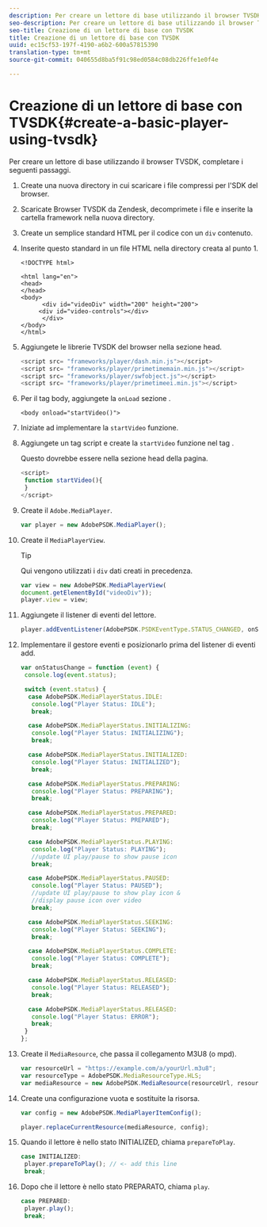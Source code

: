 ```yaml
---
description: Per creare un lettore di base utilizzando il browser TVSDK, completare i seguenti passaggi.
seo-description: Per creare un lettore di base utilizzando il browser TVSDK, completare i seguenti passaggi.
seo-title: Creazione di un lettore di base con TVSDK
title: Creazione di un lettore di base con TVSDK
uuid: ec15cf53-197f-4190-a6b2-600a57815390
translation-type: tm+mt
source-git-commit: 040655d8ba5f91c98ed0584c08db226ffe1e0f4e

---
```



# Creazione di un lettore di base con TVSDK{#create-a-basic-player-using-tvsdk}

Per creare un lettore di base utilizzando il browser TVSDK, completare i seguenti passaggi.

1. Create una nuova directory in cui scaricare i file compressi per l&#39;SDK del browser.
1. Scaricate Browser TVSDK da Zendesk, decomprimete i file e inserite la cartella framework nella nuova directory.
1. Create un semplice standard HTML per il codice con un `div` contenuto.
1. Inserite questo standard in un file HTML nella directory creata al punto 1.

   ```
   <!DOCTYPE html> 
   
   <html lang="en"> 
   <head> 
   </head> 
   <body> 
         <div id="videoDiv" width="200" height="200"> 
        <div id="video-controls"></div> 
         </div> 
   </body> 
   </html>
   ```

1. Aggiungete le librerie TVSDK del browser nella sezione head.

   ```js
   <script src= "frameworks/player/dash.min.js"></script> 
   <script src= "frameworks/player/primetimemain.min.js"></script> 
   <script src= "frameworks/player/swfobject.js"></script> 
   <script src= "frameworks/player/primetimeei.min.js"></script>
   ```

1. Per il tag body, aggiungete la `onLoad` sezione .

   ```
   <body onload="startVideo()">
   ```

1. Iniziate ad implementare la `startVideo` funzione.
1. Aggiungete un tag script e create la `startVideo` funzione nel tag .

   Questo dovrebbe essere nella sezione head della pagina.

   ```js
   <script> 
    function startVideo(){ 
    } 
   </script>
   ```

1. Create il `Adobe.MediaPlayer`.

   ```js
   var player = new AdobePSDK.MediaPlayer();
   ```

1. Create il `MediaPlayerView`.

   >[!TIP]
   >
   >Qui vengono utilizzati i `div` dati creati in precedenza.

   ```js
   var view = new AdobePSDK.MediaPlayerView( 
   document.getElementById("videoDiv")); 
   player.view = view;
   ```

1. Aggiungete il listener di eventi del lettore.

   ```js
   player.addEventListener(AdobePSDK.PSDKEventType.STATUS_CHANGED, onStatusChange);
   ```

1. Implementare il gestore eventi e posizionarlo prima del listener di eventi add.

   ```js
   var onStatusChange = function (event) { 
    console.log(event.status); 
   
    switch (event.status) { 
     case AdobePSDK.MediaPlayerStatus.IDLE: 
      console.log("Player Status: IDLE"); 
      break; 
   
     case AdobePSDK.MediaPlayerStatus.INITIALIZING: 
      console.log("Player Status: INITIALIZING"); 
      break; 
   
     case AdobePSDK.MediaPlayerStatus.INITIALIZED: 
      console.log("Player Status: INITIALIZED"); 
      break; 
   
     case AdobePSDK.MediaPlayerStatus.PREPARING: 
      console.log("Player Status: PREPARING"); 
      break; 
   
     case AdobePSDK.MediaPlayerStatus.PREPARED: 
      console.log("Player Status: PREPARED"); 
      break; 
   
     case AdobePSDK.MediaPlayerStatus.PLAYING: 
      console.log("Player Status: PLAYING"); 
      //update UI play/pause to show pause icon 
      break; 
   
     case AdobePSDK.MediaPlayerStatus.PAUSED: 
      console.log("Player Status: PAUSED"); 
      //update UI play/pause to show play icon & 
      //display pause icon over video 
      break; 
   
     case AdobePSDK.MediaPlayerStatus.SEEKING: 
      console.log("Player Status: SEEKING"); 
      break; 
   
     case AdobePSDK.MediaPlayerStatus.COMPLETE: 
      console.log("Player Status: COMPLETE"); 
      break; 
   
     case AdobePSDK.MediaPlayerStatus.RELEASED: 
      console.log("Player Status: RELEASED"); 
      break; 
   
     case AdobePSDK.MediaPlayerStatus.RELEASED: 
      console.log("Player Status: ERROR"); 
      break; 
    } 
   }; 
   ```

1. Create il `MediaResource`, che passa il collegamento M3U8 (o mpd).

   ```js
   var resourceUrl = "https://example.com/a/yourUrl.m3u8"; 
   var resourceType = AdobePSDK.MediaResourceType.HLS; 
   var mediaResource = new AdobePSDK.MediaResource(resourceUrl, resourceType, null, false);
   ```

1. Create una configurazione vuota e sostituite la risorsa.

   ```js
   var config = new AdobePSDK.MediaPlayerItemConfig(); 
   
   player.replaceCurrentResource(mediaResource, config);
   ```

1. Quando il lettore è nello stato INITIALIZED, chiama `prepareToPlay`.

   ```js
   case INITIALIZED: 
    player.prepareToPlay(); // <- add this line 
    break;
   ```

1. Dopo che il lettore è nello stato PREPARATO, chiama `play`.

   ```js
   case PREPARED: 
    player.play(); 
    break;
   ```

